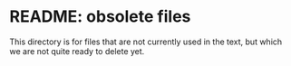 # README: obsolete files

This directory is for files that are not currently used in the text, 
but which we are not quite ready to delete yet.  


